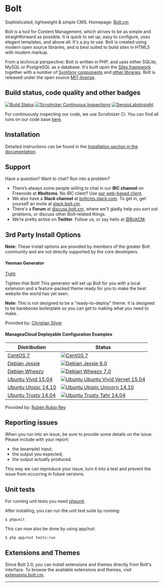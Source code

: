 Bolt
====

Sophisticated, lightweight & simple CMS. Homepage: [Bolt.cm](https://bolt.cm)

Bolt is a tool for Content Management, which strives to be as simple and
straightforward as possible. It is quick to set up, easy to configure, uses
elegant templates, and above all: It's a joy to use. Bolt is created using
modern open source libraries, and is best suited to build sites in HTML5 with
modern markup.

From a technical perspective: Bolt is written in PHP, and uses either SQLite,
MySQL or PostgreSQL as a database. It's built upon the [Silex framework](http://silex.sensiolabs.org)
together with a number of [Symfony](http://symfony.com/) [components](http://symfony.com/components)
and [other libraries](http://docs.bolt.cm/3.0/other/credits#used-libraries-components). Bolt is released under the
open source [MIT-license](http://opensource.org/licenses/mit-license.php).


Build status, code quality and other badges
-------------------------------------------

[![Build Status](https://secure.travis-ci.org/bolt/bolt.png?branch=master)](http://travis-ci.org/bolt/bolt)
[![Scrutinizer Continuous Inspections](https://scrutinizer-ci.com/g/bolt/bolt/badges/general.png?s=74400dd068f81fe3ba434e5952b961bb83bbea62)](https://scrutinizer-ci.com/g/bolt/bolt/)
[![SensioLabsInsight](https://insight.sensiolabs.com/projects/4d1713e3-be44-4c2e-ad92-35f65eee6bd5/mini.png)](https://insight.sensiolabs.com/projects/4d1713e3-be44-4c2e-ad92-35f65eee6bd5)

For continuously inspecting our code, we use Scrutinizer CI. You can find all
runs on our code base [here](https://scrutinizer-ci.com/g/bolt/bolt/inspections).

Installation
------------

Detailed instructions can be found in the [Installation section in the documentation](http://docs.bolt.cm/installation).

Support
-------

Have a question? Want to chat? Run into a problem?  

 - There’s always some people willing to chat in our <strong>IRC channel</strong> on Freenode at <strong>#boltcms</strong>. No IRC client? Use <a href="/irc">our web-based client</a>.
 - We also have a <strong>Slack channel</strong> at <a href="https://boltcms.slack.com">boltcms.slack.com</a>. To get in, get yourself an invite at <a href="https://slack.bolt.cm">slack.bolt.cm</a>.
 - There's a <strong>Forum</strong> at <a href="https://discuss.bolt.cm">discuss.bolt.cm</a>, where we'll gladly help you sort out problems, or discuss other Bolt-related things.
 - We’re pretty active on <strong>Twitter</strong>. Follow us, or say hello at <a href="https://twitter.com/boltcm">@BoltCM</a>.


3rd Party Install Options
-------------------------

**Note:** These install options are provided by members of the greater Bolt community and are not directly supported by the core
developers. 

#### Yeoman Generator

[Tight](https://github.com/pinpickle/tight) 

Tighten that Bolt! This generator will set up Bolt for you with a local extension 
and a feature-packed theme ready for you to make the best website the world has yet seen.

**Note:** This is not designed to be a "ready-to-deploy" theme. It is designed to 
be barebones boilerplate so you can get to making what you need to make.

Provided by: [Christian Silver](https://github.com/Pinpickle)

#### ManageaCloud Deployable Configuration Examples

Distribution  | Status
------------- | -------------
[CentOS 7](https://manageacloud.com/configuration/bolt_cms_centos_7) | [![CentOS 7](https://manageacloud.com/configuration/bolt_cms_centos_7/build/5/image)](https://manageacloud.com/configuration/bolt_cms_centos_7/builds)
[Debian Jessie](https://manageacloud.com/configuration/bolt_debian_jessie) | [![Debian Jessie 8.0](https://manageacloud.com/configuration/bolt_cms/build/1/image)](https://manageacloud.com/configuration/bolt_cms/builds)
[Debian Wheezy](https://manageacloud.com/configuration/bolt_cms) | [![Debian Wheezy 7.0](https://manageacloud.com/configuration/bolt_cms/build/1/image)](https://manageacloud.com/configuration/bolt_cms/builds)
[Ubuntu Vivid 15.04](https://manageacloud.com/configuration/bolt_ubuntu_vivid) | [![Ubuntu Ubuntu Vivid Vervet 15.04](https://manageacloud.com/configuration/bolt_ubuntu_vivid/build/8/image)](https://manageacloud.com/configuration/bolt_ubuntu_vivid/builds)
[Ubuntu Utopic 14.10](https://manageacloud.com/configuration/bolt_cms_ubuntu_utopic_unicorn_1410) | [![Ubuntu Utopic Unicorn 14.10](https://manageacloud.com/configuration/bolt_cms_ubuntu_utopic_unicorn_1410/build/6/image)](https://manageacloud.com/configuration/bolt_cms_ubuntu_utopic_unicorn_1410/builds)
[Ubuntu Trusty 14.04](https://manageacloud.com/configuration/bolt_cms_ubuntu_trusty_tahr_1404) | [![Ubuntu Trusty Tahr 14.04](https://manageacloud.com/configuration/bolt_cms_ubuntu_trusty_tahr_1404/build/2/image)](https://manageacloud.com/configuration/bolt_cms_ubuntu_trusty_tahr_1404/builds)

Provided by: [Rubén Rubio Rey](https://github.com/tk421)

Reporting issues
----------------
When you run into an issue, be sure to provide some details on the issue.
Please include with your report:
- the (example) input;
- the output you expected;
- the output actually produced.

This way we can reproduce your issue, turn it into a test and prevent the issue
from occurring in future versions.

Unit tests
----------
For running unit tests you need [phpunit](http://www.phpunit.de/).

After installing, you can run the unit test suite by running:

    $ phpunit

This can now also be done by using app/nut:

    $ php app/nut tests:run

Extensions and Themes
---------------------
Since Bolt 2.0, you can install extensions and themes directly from Bolt's
interface. To browse the available extensions and themes, visit
[extensions.bolt.cm](https://extensions.bolt.cm).

-------

